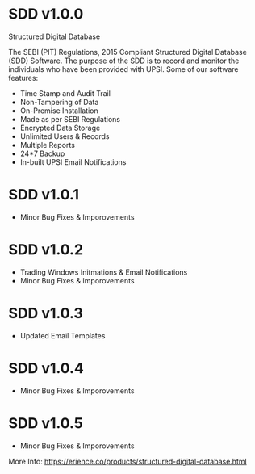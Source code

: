 # SDD v1.0.0
Structured Digital Database

The SEBI (PIT) Regulations, 2015 Compliant Structured Digital Database (SDD) Software. The purpose of the SDD is to record and monitor the individuals who have been provided with UPSI. Some of our software features:

- Time Stamp and Audit Trail
- Non-Tampering of Data
- On-Premise Installation
- Made as per SEBI Regulations
- Encrypted Data Storage
- Unlimited Users & Records
- Multiple Reports
- 24*7 Backup
- In-built UPSI Email Notifications

# SDD v1.0.1
- Minor Bug Fixes & Imporovements

# SDD v1.0.2
- Trading Windows Initmations & Email Notifications
- Minor Bug Fixes & Imporovements

# SDD v1.0.3
- Updated Email Templates

# SDD v1.0.4
- Minor Bug Fixes & Imporovements

# SDD v1.0.5
- Minor Bug Fixes & Imporovements

More Info:
https://erience.co/products/structured-digital-database.html
